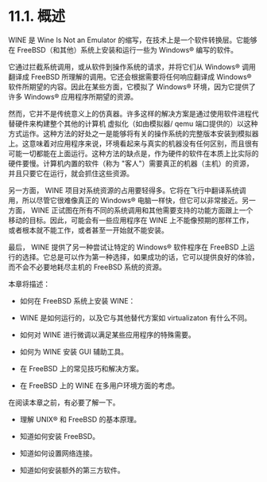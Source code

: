 # 11.1. 概述

WINE 是 Wine Is Not an Emulator 的缩写，在技术上是一个软件转换层。它能够在 FreeBSD（和其他）系统上安装和运行一些为 Windows® 编写的软件。

它通过拦截系统调用，或从软件到操作系统的请求，并将它们从 Windows® 调用翻译成 FreeBSD 所理解的调用。它还会根据需要将任何响应翻译成 Windows® 软件所期望的内容。因此在某些方面，它模拟了 Windows® 环境，因为它提供了许多 Windows® 应用程序所期望的资源。

然而，它并不是传统意义上的仿真器。许多这样的解决方案是通过使用软件进程代替硬件来构建整个其他的计算机 虚拟化（如由模拟器/ qemu 端口提供的）以这种方式运作。这种方法的好处之一是能够将有关的操作系统的完整版本安装到模拟器上。这意味着对应用程序来说，环境看起来与真实的机器没有任何区别，而且很有可能一切都能在上面运行。这种方法的缺点是，作为硬件的软件在本质上比实际的硬件要慢。计算机内置的软件（称为 "客人"）需要真正的机器（主机）的资源，并且只要它在运行，就会抓住这些资源。

另一方面， WINE 项目对系统资源的占用要轻得多。它将在飞行中翻译系统调用，所以尽管它很难像真正的 Windows® 电脑一样快，但它可以非常接近。另一方面， WINE 正试图在所有不同的系统调用和其他需要支持的功能方面跟上一个移动的目标。因此，可能会有一些应用程序在 WINE 上不能像预期的那样工作，或者根本就不能工作，或者甚至一开始就不能安装。

最后， WINE 提供了另一种尝试让特定的 Windows® 软件程序在 FreeBSD 上运行的选择。它总是可以作为第一种选择，如果成功的话，它可以提供良好的体验，而不会不必要地耗尽主机的 FreeBSD 系统的资源。

本章将描述：

- 如何在 FreeBSD 系统上安装 WINE：

- WINE 是如何运行的，以及它与其他替代方案如 virtualizaton 有什么不同。

- 如何对 WINE 进行微调以满足某些应用程序的特殊需要。

- 如何为 WINE 安装 GUI 辅助工具。

- 在 FreeBSD 上的常见技巧和解决方案。

- 在 FreeBSD 上的 WINE 在多用户环境方面的考虑。

在阅读本章之前，有必要了解一下。

- 理解 UNIX® 和 FreeBSD 的基本原理。

- 知道如何安装 FreeBSD。

- 知道如何设置网络连接。

- 知道如何安装额外的第三方软件。
